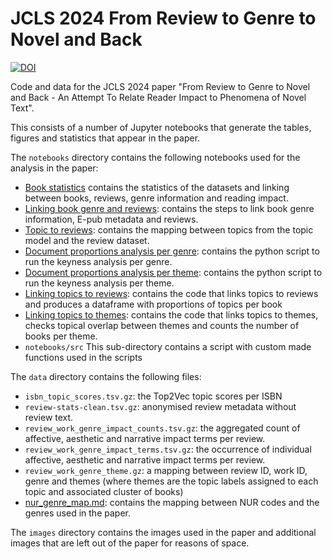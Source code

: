 # JCLS 2024 From Review to Genre to Novel and Back

<a href="https://doi.org/10.5281/zenodo.13929510"><img src="https://zenodo.org/badge/742427672.svg" alt="DOI"></a>

Code and data for the JCLS 2024 paper "From Review to Genre to Novel and Back - An Attempt To Relate Reader Impact to Phenomena of Novel Text".

This consists of a number of Jupyter notebooks that generate the tables, figures and statistics that appear in the paper. 

The `notebooks` directory contains the following notebooks used for the analysis in the paper:
- [Book statistics](./notebooks/book-length-statistics.ipynb) contains the statistics of the datasets and linking between books, reviews, genre information and reading impact.
- [Linking book genre and reviews](./notebook/dataset-linking-statistics.ipynb): contains the steps to link book genre information, E-pub metadata and reviews.
- [Topic to reviews](./notebooks/topic-to-reviews.ipynb): contains the mapping between topics from the topic model and the review dataset.
- [Document proportions analysis per genre](./notebooks/doc_freq-analysis-doc_proportions-genre.ipynb): contains the python script to run the keyness analysis per genre. 
- [Document proportions analysis per theme](./notebooks/doc_freq-analysis-doc_proportions-theme.ipynb): contains the python script to run the keyness analysis per theme. 
- [Linking topics to reviews](./notebooks/topics-to-reviews.ipynb): contains the code that links topics to reviews and produces a dataframe with proportions of topics per book
- [Linking topics to themes](./notebooks/topic_labels.ipynb): contains the code that links topics to themes, checks topical overlap between themes and counts the number of books per theme.
- `notebooks/src` This sub-directory contains a script with custom made functions used in the scripts

The `data` directory contains the following files:
- `isbn_topic_scores.tsv.gz`: the Top2Vec topic scores per ISBN
- `review-stats-clean.tsv.gz`: anonymised review metadata without review text.
- `review_work_genre_impact_counts.tsv.gz`: the aggregated count of affective, aesthetic and narrative impact terms per review.
- `review_work_genre_impact_terms.tsv.gz`: the occurrence of individual affective, aesthetic and narrative impact terms per review.
- `review_work_genre_theme.gz`: a mapping between review ID, work ID, genre and themes (where themes are the topic labels assigned to each topic and associated cluster of books)
- [nur_genre_map.md](data/nur_genre_map.md): contains the mapping between NUR codes and the genres used in the paper.

The `images` directory contains the images used in the paper and additional images that are left out of the paper for reasons of space.


